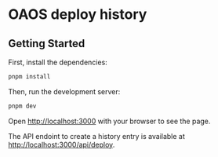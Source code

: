 # OAOS deploy history

## Getting Started

First, install the dependencies:

```bash
pnpm install
```

Then, run the development server:

```bash
pnpm dev
```

Open [http://localhost:3000](http://localhost:3000) with your browser to see the page.

The API endoint to create a history entry is available at [http://localhost:3000/api/deploy](http://localhost:3000/api/deploy).
